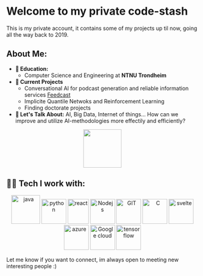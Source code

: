 <h1> Welcome to my private code-stash </h1>
This is my private account, it contains some of my projects up til now, going all the way back to 2019.

## About Me:

- **🏦 Education:**
    - Computer Science and Engineering at **NTNU Trondheim**
- **🔭 Current Projects**
    - Conversational AI for podcast generation and reliable information services
      [Feedcast](https://open.spotify.com/show/1CiHMj9fpBbBQuRZt12SM4)
    - Implicite Quantile Netwoks and Reinforcement Learning
    - Finding doctorate projects
- **💬 Let's Talk About:** AI, Big Data, Internet of things... How can we improve and utilize AI-methodologies more effectily and efficiently?

<div align="center">
<img src="https://tenor.com/view/walking-duck-gif-8274121367215425776.gif" width="100" align="center"/>
</div>

<h2> 🧑‍💻 Tech I work with: </h2>

<div align="center">
      <img src="https://www.vectorlogo.zone/logos/java/java-icon.svg" alt="java"           width="75" height="75"/> 
      <img src="https://www.vectorlogo.zone/logos/python/python-icon.svg" alt="python"     width="65 height="65"/>
      <img src="https://www.vectorlogo.zone/logos/reactjs/reactjs-icon.svg" alt="react"  width="55" height="65"/>
      <img src="https://www.vectorlogo.zone/logos/nodejs/nodejs-icon.svg" alt="Nodejs"     width="65" height="65"/>
      <img src="https://www.vectorlogo.zone/logos/git-scm/git-scm-icon.svg" alt="GIT"      width="65" height="65"/> 
      <img src="https://upload.wikimedia.org/wikipedia/commons/1/18/C_Programming_Language.svg" alt = "C" width="65" height="65"/>
      <img src= "https://www.vectorlogo.zone/logos/sveltetechnology/sveltetechnology-icon.svg" alt="svelte" width="65" height="65"/>
      <img src= "https://www.vectorlogo.zone/logos/microsoft_azure/microsoft_azure-icon.svg" alt="azure" width="65" height="65"/>
        <img src= "https://www.vectorlogo.zone/logos/google_cloud/google_cloud-icon.svg" alt="Google cloud" width="65" height="65"/>
        <img src= "https://www.vectorlogo.zone/logos/tensorflow/tensorflow-icon.svg" alt="tensorflow" width="65" height="65"/>
</div>


Let me know if you want to connect, im always open to meeting new interesting people :)

<!--

# <h2>⚙️ GitHub Stats</h2>

**pilotCapp/pilotCapp** is a ✨ _special_ ✨ repository because its `README.md` (this file) appears on your GitHub profile.

Here are some ideas to get you started:

- 🔭 I’m currently working on ...
- 🌱 I’m currently learning ...
- 👯 I’m looking to collaborate on ...
- 🤔 I’m looking for help with ...
- 💬 Ask me about ...
- 📫 How to reach me: ...
- 😄 Pronouns: ...
- ⚡ Fun fact: ...

# ![pilotCapp's Top Languages](https://github-readme-stats.vercel.app/api/top-langs/?username=pilotCapp&theme=vue&show_icons=true&hide_border=true&layout=compact)

# ![pilotCapp's Streak](https://github-readme-streak-stats.herokuapp.com/?user=pilotCapp&theme=vue&hide_border=true)

# ![pilotCapp's Stats](https://github-readme-stats.vercel.app/api?username=pilotCapp&theme=vue&show_icons=true&hide_border=true&count_private=false)

-->

